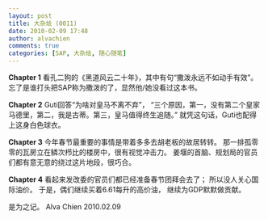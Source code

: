 ```yaml
---
layout: post
title: 大杂烩 (0011)
date: 2010-02-09 17:48
author: alvachien
comments: true
categories: [SAP, 大杂烩, 随心随笔]
---
```

**Chapter 1**
看孔二狗的《黑道风云二十年》，其中有句“撒泼永远不如动手有效”。
忘了是谁打头把SAP称为撒泼的了，显然他/她没看过这本书。
 
**Chapter 2**
Guti回答“为啥对皇马不离不弃”，
“三个原因，第一，没有第二个皇家马德里，第二，我是古蒂。第三，皇马值得终生追随。”
就凭这句话，Guti也配得上这身白色球衣。
 
**Chapter 3**
今年春节最重要的事情是带着多多去胡老板的故居转转。
那一排孤零零的瓦房立在鳞次栉比的楼房中，很有视觉冲击力。
姜堰的首脑、规划局的官员们都有意无意的绕过这片地段，很巧合。
 
**Chapter 4**
看起来发改委的官员们都已经准备春节团拜会去了；
所以没人关心国际油价。
于是，偶们继续买着6.61每升的高价油，
继续为GDP默默做贡献。
 
是为之记。
Alva Chien
2010.02.09

